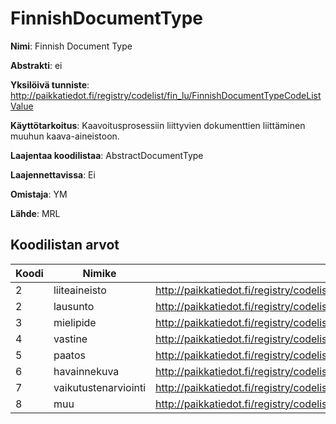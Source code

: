 # FinnishDocumentType

**Nimi**: Finnish Document Type

**Abstrakti**: ei

**Yksilöivä tunniste**: http://paikkatiedot.fi/registry/codelist/fin_lu/FinnishDocumentTypeCodeListValue

**Käyttötarkoitus**: Kaavoitusprosessiin liittyvien dokumenttien liittäminen muuhun kaava-aineistoon.

**Laajentaa koodilistaa**: AbstractDocumentType

**Laajennettavissa**: Ei

**Omistaja**: YM

**Lähde**: MRL

## Koodilistan arvot

Koodi     | Nimike           | Tunniste
-----------|------------------|------------
 2       | liiteaineisto   | http://paikkatiedot.fi/registry/codelist/fin_lu/FinnishDocumentTypeCodeListValue/1
 2       | lausunto   | http://paikkatiedot.fi/registry/codelist/fin_lu/FinnishDocumentTypeCodeListValue/2
 3       | mielipide   | http://paikkatiedot.fi/registry/codelist/fin_lu/FinnishDocumentTypeCodeListValue/3
 4       | vastine   | http://paikkatiedot.fi/registry/codelist/fin_lu/FinnishDocumentTypeCodeListValue/4
 5       | paatos   | http://paikkatiedot.fi/registry/codelist/fin_lu/FinnishDocumentTypeCodeListValue/5
 6       | havainnekuva   | http://paikkatiedot.fi/registry/codelist/fin_lu/FinnishDocumentTypeCodeListValue/6
 7       | vaikutustenarviointi   | http://paikkatiedot.fi/registry/codelist/fin_lu/FinnishDocumentTypeCodeListValue/7
 8       | muu   | http://paikkatiedot.fi/registry/codelist/fin_lu/FinnishDocumentTypeCodeListValue/8
